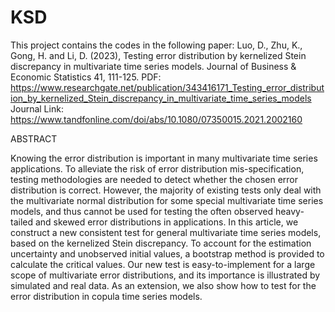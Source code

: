# KSD
This project contains the codes in the following paper:
Luo, D., Zhu, K., Gong, H. and Li, D. (2023), Testing error distribution by kernelized Stein discrepancy in multivariate time series models. Journal of Business & Economic Statistics 41, 111-125.
PDF: https://www.researchgate.net/publication/343416171_Testing_error_distribution_by_kernelized_Stein_discrepancy_in_multivariate_time_series_models 
Journal Link: https://www.tandfonline.com/doi/abs/10.1080/07350015.2021.2002160

ABSTRACT

Knowing the error distribution is important in many multivariate time series applications. To alleviate the risk of error distribution mis-specification, testing methodologies are needed to detect whether the chosen error distribution is correct. However, the majority of existing tests only deal with the multivariate normal distribution for some special multivariate time series models, and thus cannot be used for testing the often observed heavy-tailed and skewed error distributions in applications. In this article, we construct a new consistent test for general multivariate time series models, based on the kernelized Stein discrepancy. To account for the estimation uncertainty and unobserved initial values, a bootstrap method is provided to calculate the critical values. Our new test is easy-to-implement for a large scope of multivariate error distributions, and its importance is illustrated by simulated and real data. As an extension, we also show how to test for the error distribution in copula time series models.

